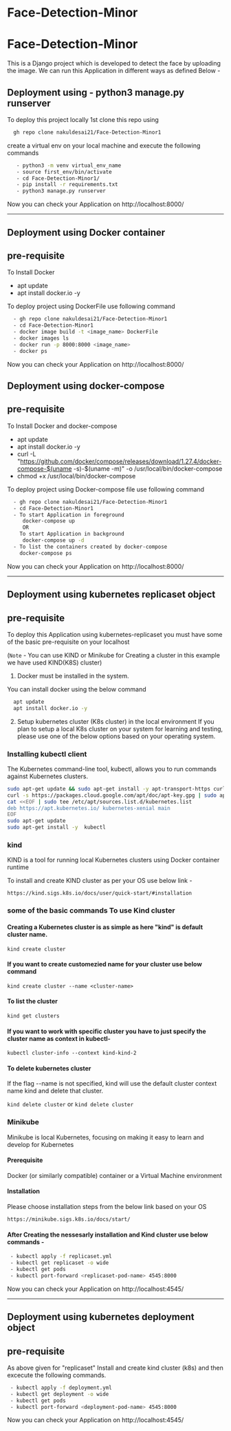 #   Face-Detection-Minor
# Face-Detection-Minor
This is a Django project which is developed to detect the face by uploading the image.
We can run this Application in different ways as defined Below - 

## Deployment using - python3 manage.py runserver

To deploy this project locally 1st clone this repo using 
```bash
  gh repo clone nakuldesai21/Face-Detection-Minor1
```
create a virtual env on your local machine and execute the following commands
```bash
   - python3 -m venv virtual_env_name
   - source first_env/bin/activate
   - cd Face-Detection-Minor1/
   - pip install -r requirements.txt 
   - python3 manage.py runserver
```
Now you can check your Application on http://localhost:8000/

----------------------------------------------
## Deployment using Docker container
## pre-requisite
To Install Docker
- apt update
- apt install docker.io -y

To deploy project using DockerFile use following command
```bash
  - gh repo clone nakuldesai21/Face-Detection-Minor1
  - cd Face-Detection-Minor1
  - docker image build -t <image_name> DockerFile
  - docker images ls
  - docker run -p 8000:8000 <image_name> 
  - docker ps
```
Now you can check your Application on http://localhost:8000/

## Deployment using docker-compose
## pre-requisite
To Install Docker and docker-compose
- apt update
- apt install docker.io -y
- curl -L "https://github.com/docker/compose/releases/download/1.27.4/docker-compose-$(uname -s)-$(uname -m)" -o /usr/local/bin/docker-compose
- chmod +x /usr/local/bin/docker-compose

To deploy project using Docker-compose file use following command
```bash
  - gh repo clone nakuldesai21/Face-Detection-Minor1
  - cd Face-Detection-Minor1
  - To start Application in foreground
     docker-compose up
     OR
    To start Application in background
     docker-compose up -d
  - To list the containers created by docker-compose
    docker-compose ps
```
Now you can check your Application on http://localhost:8000/

--------------------------------------------------
## Deployment using kubernetes replicaset object
## pre-requisite
To deploy this Application using kubernetes-replicaset you must have some of the basic pre-requisite on your localhost 

(`` Note `` - You can use KIND or Minikube for Creating a cluster in this example we have used KIND(K8S) cluster)

1) Docker must be installed in the system.

You can install docker using the below command 
```bash
  apt update
  apt install docker.io -y
```
2) Setup kubernetes cluster (K8s cluster) in the local environment
  If you plan to setup a local K8s cluster on your system for learning and testing, please use one of the below options based on your operating system.
  ### Installing kubectl client
The Kubernetes command-line tool, kubectl, allows you to run commands against Kubernetes clusters.

```bash
sudo apt-get update && sudo apt-get install -y apt-transport-https curl
curl -s https://packages.cloud.google.com/apt/doc/apt-key.gpg | sudo apt-key add -
cat <<EOF | sudo tee /etc/apt/sources.list.d/kubernetes.list
deb https://apt.kubernetes.io/ kubernetes-xenial main
EOF
sudo apt-get update
sudo apt-get install -y  kubectl
```
### kind

KIND is a tool for running local Kubernetes clusters using Docker container runtime

To install and create KIND cluster as per your OS use below link - 
```
https://kind.sigs.k8s.io/docs/user/quick-start/#installation  
```
### some of the basic commands To use Kind cluster

#### Creating a Kubernetes cluster is as simple as here "kind" is default cluster name.

 ``` kind create cluster ```

#### If you want to create customezied name for your cluster use below command

``` kind create cluster --name <cluster-name> ```

#### To list the cluster

``` kind get clusters ```

#### If you want to work with specific cluster you have to just specify the cluster name as context in kubectl- 

```kubectl cluster-info --context kind-kind-2 ``` 

#### To delete kubernetes cluster

If the flag --name is not specified, kind will use the default cluster context name kind and delete that cluster.

``` kind delete cluster ``` or ``` kind delete cluster ```

### Minikube

Minikube is local Kubernetes, focusing on making it easy to learn and develop for Kubernetes

#### Prerequisite
Docker (or similarly compatible) container or a Virtual Machine environment

#### Installation
Please choose installation steps from the below link based on your OS

``` https://minikube.sigs.k8s.io/docs/start/ ```
#### After Creating the nessesarly installation and Kind cluster use below commands - 

```bash
 - kubectl apply -f replicaset.yml 
 - kubectl get replicaset -o wide
 - kubectl get pods
 - kubectl port-forward <replicaset-pod-name> 4545:8000
```
Now you can check your Application on http://localhost:4545/

--------------------------------------------------

## Deployment using kubernetes deployment object
## pre-requisite

As above given for "replicaset" Install and create kind cluster (k8s) and then excecute the following commands.

```bash
 - kubectl apply -f deployment.yml 
 - kubectl get deployment -o wide
 - kubectl get pods
 - kubectl port-forward <deployment-pod-name> 4545:8000
```
Now you can check your Application on http://localhost:4545/
